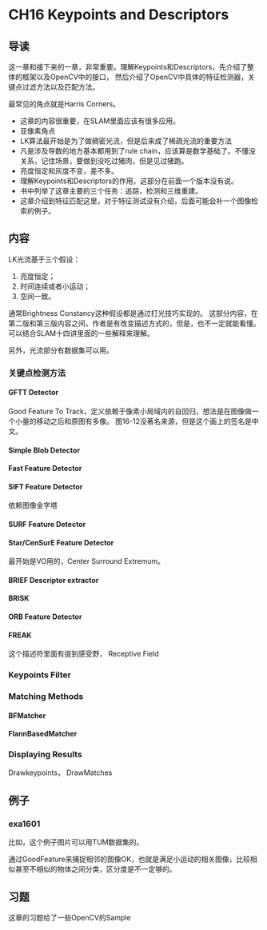 # CH16 Keypoints and Descriptors

## 导读

这一章和接下来的一章，非常重要。理解Keypoints和Descriptors，先介绍了整体的框架以及OpenCV中的接口，
然后介绍了OpenCV中具体的特征检测器，关键点过滤方法以及匹配方法。

最常见的角点就是Harris Corners。

- 这章的内容很重要，在SLAM里面应该有很多应用。
- 亚像素角点
- LK算法最开始是为了做稠密光流，但是后来成了稀疏光流的重要方法
- 凡是涉及导数的地方基本都用到了rule chain，应该算是数学基础了。不懂没关系，记住场景，要做到没吃过猪肉，但是见过猪跑。
- 亮度恒定和灰度不变，差不多。
- 理解Keypoints和Descriptors的作用，这部分在前面一个版本没有说。
- 书中列举了这章主要的三个任务：追踪，检测和三维重建。
- 这章介绍到特征匹配这里，对于特征测试没有介绍，后面可能会补一个图像检索的例子。

## 内容

LK光流基于三个假设：

1. 亮度恒定；
2. 时间连续或者小运动；
3. 空间一致。

通常Brightness Constancy这种假设都是通过打光技巧实现的。
这部分内容，在第二版和第三版内容之间，作者是有改变描述方式的，但是，也不一定就能看懂。
可以结合SLAM十四讲里面的一些解释来理解。

另外，光流部分有数据集可以用。

### 关键点检测方法

#### GFTT Detector

Good Feature To Track，定义依赖于像素小局域内的自回归，想法是在图像做一个小量的移动之后和原图有多像。
图16-12没著名来源，但是这个画上的签名是中文。

#### Simple Blob Detector

#### Fast Feature Detector

#### SIFT Feature Detector

依赖图像金字塔

#### SURF Feature Detector

#### Star/CenSurE Feature Detector

最开始是VO用的，Center Surround Extremum。

#### BRIEF Descriptor extractor

#### BRISK

#### ORB Feature Detector

#### FREAK

这个描述符里面有提到感受野， Receptive Field

### Keypoints Filter

### Matching Methods

#### BFMatcher

#### FlannBasedMatcher

### Displaying Results

Drawkeypoints， DrawMatches

## 例子

### exa1601

比如，这个例子图片可以用TUM数据集的。

通过GoodFeature来捕捉相邻的图像OK，也就是满足小运动的相关图像，比较相似甚至不相似的物体之间分类，区分度是不一定够的。

## 习题

这章的习题给了一些OpenCV的Sample